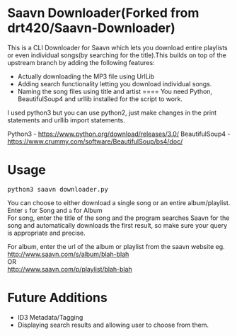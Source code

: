 Saavn Downloader(Forked from drt420/Saavn-Downloader)
====

This is a CLI Downloader for Saavn which lets you download entire playlists or even individual songs(by searching for the title).This builds on top of the upstream branch by adding the following features:   

* Actually downloading the MP3 file using UrlLib
* Adding search functionality letting you download individual songs.
* Naming the song files using title and artist
====
You need Python, BeautifulSoup4 and urllib installed for the script to work.

I used python3 but you can use python2, just make changes in the print statements and urllib import statements.

Python3			- https://www.python.org/download/releases/3.0/
BeautifulSoup4	- https://www.crummy.com/software/BeautifulSoup/bs4/doc/

Usage
====
<pre>python3 saavn_downloader.py</pre>
You can choose to either download a single song or an entire album/playlist.   
Enter `s` for Song and `a` for Album   
For song, enter the title of the song and the program searches Saavn for the song and automatically downloads the first result, so make sure your query is appropriate and precise.  

For album, enter the url of the album or playlist from the saavn website eg. http://www.saavn.com/s/album/blah-blah   
OR   
http://www.saavn.com/p/playlist/blah-blah



Future Additions
====

* ID3 Metadata/Tagging 
* Displaying search results and allowing user to choose from them.


